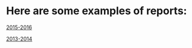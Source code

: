 # Here are some examples of reports:

[2015-2016](https://moodle.up.pt/pluginfile.php/115863/mod_label/intro/1_CAL1516_2MIEIC06_B.pdf)

[2013-2014](https://moodle.up.pt/pluginfile.php/115863/mod_label/intro/DalilaLima_EtAl.pdf)